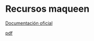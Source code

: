 # Recursos maqueen


[Documentación oficial](https://wiki.dfrobot.com/micro_Maqueen_for_micro_bit_SKU_ROB0148-EN)

[pdf](https://docs.rs-online.com/9257/A700000006944542.pdf)


